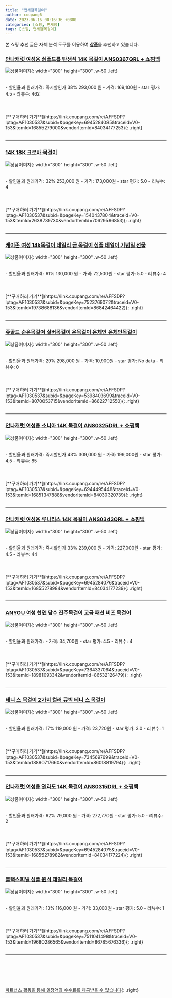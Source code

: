 ```yaml
---
title: "면세점목걸이"
author: coupang6
date: 2023-06-16 00:16:36 +0800
categories: [쇼핑, 면세점]
tags: [쇼핑, 면세점목걸이]
---
```


본 쇼핑 추천 글은 자체 분석 도구를 이용하여 [**상품**](https://link.coupang.com/a/bao1ui)을 추천하고 있습니다.

### [안나캐럿 여성용 심플드롭 탄생석 14K 목걸이 ANS0367QRL + 쇼핑백](https://link.coupang.com/re/AFFSDP?lptag=AF1030537&subid=&pageKey=6945284085&traceid=V0-153&itemId=16855279000&vendorItemId=84034177253)

![상품이미지](https://thumbnail10.coupangcdn.com/thumbnails/remote/230x230ex/image/rs_quotation_api/kf2e6n5k/0290414f26364f46963b3e41cb9d0082.jpg){: width="300" height="300" .w-50 .left}


<br>
- 할인율과 원래가격: 즉시할인가 38%  293,000   원
- 가격: 169,100원
- star 평가: 4.5
- 리뷰수: 462
<br>
<br>
<br>
<br>
[**구매하러 가기**](https://link.coupang.com/re/AFFSDP?lptag=AF1030537&subid=&pageKey=6945284085&traceid=V0-153&itemId=16855279000&vendorItemId=84034177253){: .right}
<br>
<br>

---

### [14K 18K 크로바 목걸이](https://link.coupang.com/re/AFFSDP?lptag=AF1030537&subid=&pageKey=1540437804&traceid=V0-153&itemId=2638739730&vendorItemId=70629596853)

![상품이미지](https://thumbnail9.coupangcdn.com/thumbnails/remote/230x230ex/image/vendor_inventory/c0c3/f381825b1076c39cadc4fb7e78cb3e116e9006034854180e2f15998ec130.jpg){: width="300" height="300" .w-50 .left}


<br>
- 할인율과 원래가격: 32%  253,000   원
- 가격: 173,000원
- star 평가: 5.0
- 리뷰수: 4
<br>
<br>
<br>
<br>
[**구매하러 가기**](https://link.coupang.com/re/AFFSDP?lptag=AF1030537&subid=&pageKey=1540437804&traceid=V0-153&itemId=2638739730&vendorItemId=70629596853){: .right}
<br>
<br>

---

### [케이존 여성 14k목걸이 데일리 금 목걸이 심플 데일이 기념일 선물](https://link.coupang.com/re/AFFSDP?lptag=AF1030537&subid=&pageKey=7523769072&traceid=V0-153&itemId=19738688136&vendorItemId=86842464422)

![상품이미지](https://thumbnail7.coupangcdn.com/thumbnails/remote/230x230ex/image/vendor_inventory/fe36/4dad0ac7da7ea8b597029355718123799fdb4f44a32fca462540905e6125.jpg){: width="300" height="300" .w-50 .left}


<br>
- 할인율과 원래가격: 61%  130,000   원
- 가격: 72,500원
- star 평가: 5.0
- 리뷰수: 4
<br>
<br>
<br>
<br>
[**구매하러 가기**](https://link.coupang.com/re/AFFSDP?lptag=AF1030537&subid=&pageKey=7523769072&traceid=V0-153&itemId=19738688136&vendorItemId=86842464422){: .right}
<br>
<br>

---

### [쥬골드 순은목걸이 실버목걸이 은목걸이 은체인 은체인목걸이](https://link.coupang.com/re/AFFSDP?lptag=AF1030537&subid=&pageKey=5398403699&traceid=V0-153&itemId=8070053715&vendorItemId=86622712550)

![상품이미지](https://thumbnail6.coupangcdn.com/thumbnails/remote/230x230ex/image/vendor_inventory/d711/cfe8c77d91b4cf8ccb7285a1d66dc90d6677cc19b00db27ded0f16b377ec.jpg){: width="300" height="300" .w-50 .left}


<br>
- 할인율과 원래가격: 29%  298,000   원
- 가격: 10,900원
- star 평가: No data
- 리뷰수: 0
<br>
<br>
<br>
<br>
[**구매하러 가기**](https://link.coupang.com/re/AFFSDP?lptag=AF1030537&subid=&pageKey=5398403699&traceid=V0-153&itemId=8070053715&vendorItemId=86622712550){: .right}
<br>
<br>

---

### [안나캐럿 여성용 소니아 14K 목걸이 ANS0325DRL + 쇼핑백](https://link.coupang.com/re/AFFSDP?lptag=AF1030537&subid=&pageKey=6944495448&traceid=V0-153&itemId=16851347888&vendorItemId=84030320739)

![상품이미지](https://thumbnail6.coupangcdn.com/thumbnails/remote/230x230ex/image/rs_quotation_api/m3banyym/25503edb061449bda9f260205890dbd4.jpg){: width="300" height="300" .w-50 .left}


<br>
- 할인율과 원래가격: 즉시할인가 43%  309,000   원
- 가격: 199,000원
- star 평가: 4.5
- 리뷰수: 85
<br>
<br>
<br>
<br>
[**구매하러 가기**](https://link.coupang.com/re/AFFSDP?lptag=AF1030537&subid=&pageKey=6944495448&traceid=V0-153&itemId=16851347888&vendorItemId=84030320739){: .right}
<br>
<br>

---

### [안나캐럿 여성용 루나리스 14K 목걸이 ANS0343QRL + 쇼핑백](https://link.coupang.com/re/AFFSDP?lptag=AF1030537&subid=&pageKey=6945284076&traceid=V0-153&itemId=16855278984&vendorItemId=84034177239)

![상품이미지](https://thumbnail8.coupangcdn.com/thumbnails/remote/230x230ex/image/rs_quotation_api/lc3byxxv/fa1496fd6f794cb2afbe7febe39f3470.jpg){: width="300" height="300" .w-50 .left}


<br>
- 할인율과 원래가격: 즉시할인가 33%  239,000   원
- 가격: 227,000원
- star 평가: 4.5
- 리뷰수: 44
<br>
<br>
<br>
<br>
[**구매하러 가기**](https://link.coupang.com/re/AFFSDP?lptag=AF1030537&subid=&pageKey=6945284076&traceid=V0-153&itemId=16855278984&vendorItemId=84034177239){: .right}
<br>
<br>

---

### [ANYOU 여성 천연 담수 진주목걸이 고급 패션 비즈 목걸이](https://link.coupang.com/re/AFFSDP?lptag=AF1030537&subid=&pageKey=7364337064&traceid=V0-153&itemId=18981093342&vendorItemId=86532126479)

![상품이미지](https://thumbnail10.coupangcdn.com/thumbnails/remote/230x230ex/image/vendor_inventory/e8c2/8b00b6d041f44cbffa180b599adb4606241023f2e19299e23df1322cdd7e.jpg){: width="300" height="300" .w-50 .left}


<br>
- 할인율과 원래가격: 
- 가격: 34,700원
- star 평가: 4.5
- 리뷰수: 4
<br>
<br>
<br>
<br>
[**구매하러 가기**](https://link.coupang.com/re/AFFSDP?lptag=AF1030537&subid=&pageKey=7364337064&traceid=V0-153&itemId=18981093342&vendorItemId=86532126479){: .right}
<br>
<br>

---

### [테니 스 목걸이 2가지 컬러 큐빅 테니 스 목걸이](https://link.coupang.com/re/AFFSDP?lptag=AF1030537&subid=&pageKey=7345697699&traceid=V0-153&itemId=18890717660&vendorItemId=86018819794)

![상품이미지](https://thumbnail9.coupangcdn.com/thumbnails/remote/230x230ex/image/vendor_inventory/31b8/51a172ac285cfbbea6529b5763c303d931318ffc88e6b155990fca919a2d.png){: width="300" height="300" .w-50 .left}


<br>
- 할인율과 원래가격: 17%  119,000   원
- 가격: 23,720원
- star 평가: 3.0
- 리뷰수: 1
<br>
<br>
<br>
<br>
[**구매하러 가기**](https://link.coupang.com/re/AFFSDP?lptag=AF1030537&subid=&pageKey=7345697699&traceid=V0-153&itemId=18890717660&vendorItemId=86018819794){: .right}
<br>
<br>

---

### [안나캐럿 여성용 엘라도 14K 목걸이 ANS0315DRL + 쇼핑백](https://link.coupang.com/re/AFFSDP?lptag=AF1030537&subid=&pageKey=6945284075&traceid=V0-153&itemId=16855278982&vendorItemId=84034177224)

![상품이미지](https://thumbnail7.coupangcdn.com/thumbnails/remote/230x230ex/image/rs_quotation_api/zukvkp6b/e9e0bd3036714d9eb9c8409b1c36dfed.jpg){: width="300" height="300" .w-50 .left}


<br>
- 할인율과 원래가격: 62%  79,000   원
- 가격: 272,770원
- star 평가: 5.0
- 리뷰수: 2
<br>
<br>
<br>
<br>
[**구매하러 가기**](https://link.coupang.com/re/AFFSDP?lptag=AF1030537&subid=&pageKey=6945284075&traceid=V0-153&itemId=16855278982&vendorItemId=84034177224){: .right}
<br>
<br>

---

### [블랙스피넬 심플 원석 데일리 목걸이](https://link.coupang.com/re/AFFSDP?lptag=AF1030537&subid=&pageKey=7511041498&traceid=V0-153&itemId=19680286565&vendorItemId=86785676336)

![상품이미지](https://thumbnail10.coupangcdn.com/thumbnails/remote/230x230ex/image/vendor_inventory/21c7/6754a376c328df84d084db34a4c80ecfa9a6a2264e7f6b2a1c5fe708a693.jpg){: width="300" height="300" .w-50 .left}


<br>
- 할인율과 원래가격: 13%  116,000   원
- 가격: 33,000원
- star 평가: 5.0
- 리뷰수: 1
<br>
<br>
<br>
<br>
[**구매하러 가기**](https://link.coupang.com/re/AFFSDP?lptag=AF1030537&subid=&pageKey=7511041498&traceid=V0-153&itemId=19680286565&vendorItemId=86785676336){: .right}
<br>
<br>

---
<br><br><br><br><br> [파트너스 활동을 통해 일정액의 수수료를 제공받을 수 있습니다](https://link.coupang.com/a/bao1ui){: .right}